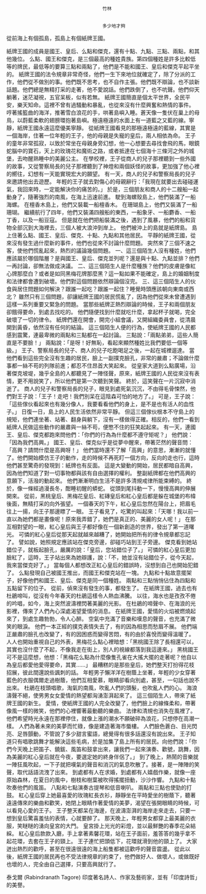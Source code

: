 
    	
									   
									   竹林
									   
									   
									   多少地才夠
									   
									








從前海上有個孤島，孤島上有個紙牌王國。







紙牌王國的成員是國王、皇后、么點和傑克，還有十點、九點、三點、兩點，和其他幾位。      么點、國王和傑克，是三個最高的種姓貴族。第四個種姓是許多比較低等的牌民，最低等的要算三點和兩點了，他們是不能和國王、皇后和傑克平起平坐的。      紙牌王國的法令規章非常奇怪，他們一生下來地位就確定了，除了分派的工作，他們從不做別的事。他們既不思考，也不自作主張。他們既不辯論，也不談新話題。他們總是無精打采的走著，他不愛說話。他們跌倒了，也不吭聲。他們仰天躺著，迷茫凝視，五官呆板，似有若無。      紙牌王國簡直是個太平世界，全民平安，樂天知命。這裡不曾有過騷動和暴亂，也從來沒有什麼興奮和熱情的事件。      哼著搖籃曲的海洋，推著雪白浪花的手，哄著島嶼入睡。蒼天像一隻伏在巢上的母鳥，以蔚藍柔軟的翅膀環抱著島嶼。極遠極遠的水面上有一道藍之又藍的線。寧靜，紙牌王國永遠這麼優美寧靜。      從紙牌王國看見的那極遠極遠的藍線，其實是一個海岸，住著一位年輕的王子，他的母親是失寵的皇后，兩人相依為命。      王子的童年非常孤寂，以致於常坐在母親身旁幻想，他一心想要去尋找會飛的馬，眼鏡蛇腦中的寶石，天上的玫瑰花和魔術之路，或者抵達在七個海十三條河之外的城堡，去吻醒熟睡中的美麗公主。      在學校裡，王子從商人的兒子那裡聽到一些外國的故事，又從警察局長的兒子那裡聽到了神燈和兩個妖怪的故事，更加強了他心裡的嚮往，幻想有一天能實現宏大的願望。      有一天，商人的兒子和警察局長的兒子來邀請他出去遊歷。      年輕的王子就去對傷心的母親辭行：「我現在就要出去碰碰運氣，我回來時，一定能解決你的痛苦的。」      於是，三個朋友和商人的十二艘船一起動身了，隨著強烈的南風，在海上迅速前進。      駛到海螺殼島上，他們裝滿了一船海螺。      在檀香木島上，他們又裝載一船檀香木。      在珊瑚島上，他們又裝滿了一船珊瑚。      繼續航行了四年，他們又裝滿四艘船的東西，一船象牙、一船麝香、一船丁香，以及一船豆寇。      但是就在他們把船裝滿之後，遇到了風暴，他們的船和貨物全部沉到大海裡去，三個人被大浪沖到岸上。      他們被沖上的島就是紙牌島。      島上住著么點、國王、皇后、傑克、十點、九點和其他居民。      平靜的紙牌王國，從來沒有發生過什麼新的事件，他們也從來不討論什麼問題。      突然來了三個不速之客，使他們慌亂起來，熱烈的議論幾個問題。  一、這三個陌生人沒有種姓，他們應該屬於哪個階層？是與國王、皇后、傑克並列呢？還是與十點、九點並排？他們一再討論，卻無法做成決議。  二、這三個陌生人是什麼種族？他們的皮膚是像紅心牌那麼白？或者是如同黑梅花牌那麼黑？這一點如果不能確定，島上的婚姻制度和法律都會遭到破壞。他們對這個問題依然辯論個沒完。  三、這三個陌生人的伙食與居住問題如何解決？跟誰一起吃？跟誰一起住？睡覺時頭應該朝向東南或西北？      雖然只有三個問題，卻讓紙牌王國的居民慌亂了，因為他們從來未曾遭遇到這樣一系列重要又緊急的問題。      當那些紙牌正熱烈辯論的時候，王子和兩個朋友卻餓得要命，到處去找吃的。      他們隨便找到什麼就吃什麼，拿起杯子就喝，完全破壞了一切的律令。      紙牌們還在開會，開完小組會議，又開組織委員會，從清晨開到黃昏，依然沒有任何的結論。      這三個陌生人便的行為，使紙牌王國的人民都感到震驚，連最卑微的兩點和三點都在一起討論。      三點說：「兩點弟弟，這些人簡直是不要臉！」      兩點說：「是呀！好無恥，看起來顯然種姓比我們要低一個等級。」      王子、警察局長的兒子、商人的兒子吃飽喝足之後，一起在城裡遛達。      當他們看到這些完全沒有生趣的居民，臉上一副撲克臉孔，非常的嚴肅；不論做什麼事都一絲不苟的列隊前進；都忍不住昂首大笑起來。      從皇家大道到么點廣場，沿著傑克坡堤，幾乎全島的人都聽見了一陣怪聲，原來，紙牌王國的人民從來沒有表情，更不用說笑了，所以他們是第一次聽到笑聲。      終於，這笑聲在一片沉寂中消逝了。      商人的兒子和警察局長的兒子，眼見到處死氣沉沉，不由得毛骨悚然，他們對王子說：「王子！走吧！我們別呆在這陰森可怕的地方了。」      可是，王子說：「這些傢伙看起來也有幾分像人，我要看看他們的身上，是不是也有活人的血性子。」      日復一日，島上的人民生活依然非常平靜。      但這三個傢伙根本不守島上的規矩，他們連坐著、站著、翻身與躺下，沒有一樣做得正確。相反的，他們一看到紙牌人民做這些動作的嚴肅與一絲不苟，便憋不住的狂笑起起來。      有一天，連國王、皇后、傑克都跑來問他們：「你們的行為為什麼都不遵守矩呢？」      他們說：「因為我們高興。」      國王、皇后、傑克似乎是從夢中醒來，帶著茫然的聲音問：「高興？請問什麼是高興呀！」      他們當時還不了解「高興」的意思，漸漸的就懂了。他們開始模仿王子的動作，走的時候不再死盯一個方向，反向的走也行，這時他們甚至驚奇的發現到：紙牌也有反面。      這是大變動的開始，居民都暗自高興，因為他們知道了對一切事物都與該有自由選擇的權利。      整副紙牌都在他們高興的意願下，活潑的動起來。      他們漸漸明白生活不是許多清規戒律所能束縛的。      終於，像一條經過漫長冬，酣睡初醒的蟒蛇。      從頭到尾抖動一下，慢慢高興的伸展開來。      從前，黑桃皇后、黑梅花皇后、紅磚皇后和紅心皇后都是躲在城堡的布幃後面，無精打采的向外張望。      一個春天的下午，紅心皇后忽然在陽台上，把眉毛往上一揚，向王子那邊瞟了一眼。      王子看見了，吃驚的叫起來：「天哪！我以前一直以為她們都是畫像呢！原來我弄錯了，她們是真正的、美麗的女人呢！」      在那互相對望的一眼，紅心皇后與王子都好像在一個新創造的世界，發出了第一道曙光。      可憐的紅心皇后從那天起就越來越糟了，她開始把所有的律令規章都忘記了。      譬如說，她照規定應該站在傑克旁邊，卻碰巧站到王子旁邊。      傑克看到她站錯位子，就板起臉孔，嚴厲的說：「皇后，您站錯位子了。」      可憐的紅心皇后更加臉紅了，這時，王子站出來為她辯護，說：「不，她並沒有站錯位子，從今天起，我來當傑克好了。」      當每個人都想改正紅心皇后的錯誤時，沒想到自己也開始犯錯了。      么點發現自己被國王推出，而國王和傑克站在一塊。      九點和十點故意擺架子，好像他們和國王、皇后、傑克是同一個種姓。      兩點和三點悄悄佔住為四點和五點留下的位子。      從前，偵來沒有發生的事，都發生了。      在紙牌王國，過去也有杜鵑啼叫，從沒有今年春天的杜鵑這樣令人熱血沸騰。      以往，海水也是孜孜不倦的吟唱，如今，海上突然波濤裡閃著美麗的光影。      在杜鵑的啼聲中、在海浪的光影裡，傳來了人們內心深處渴望愛情的消息。      在紙牌王國，愛情的火焰被燃燒起來了，到處生趣勃勃，令人心醉。      空氣中充滿了音樂和嘆息的聲音，也充滿了微笑的眼淚。      他們一本正經的撲克表情失去了，有的因為相思而愁眉不展。      他們端正嚴肅的臉孔也改變了，有的因困惑而變得苦悶，有的由於喜悅而變得溫暖了。      人人也開始重視自己的外表，黑梅花么點心裡暗想：「黑桃國王除了長相還可以，其實也沒什麼了不起，不像我走在街上，別人的視線都落到我這邊來。」      黑桃國王可不是這麼想，他想：「黑梅花么點為什麼像隻孔雀在大搖大擺的走著呢？他自以為皇后都愛他愛得要命，其實……」      最糟糕的是那些皇后，她們整天打扮得花枝招展，彼此間還說些諷刺的話。      年輕男子懶洋洋在樹蔭上坐著，年輕的少女穿著藍色的衣服偶爾走過樹蔭，他們互相愛慕，眼睛卻看向別處，甚至，一句話也說不出來。      杜鵑在枝頭唱歌，淘氣的南風，吹亂人們的頭髮，也吹亂人們的心。      海浪濤聲不絕，使男男女女愛情的熱望都洶湧澎湃起來了。      這三個陌生人，帶來了紙牌王國的新生。      愛情，使紙牌王國的人完全改變了，他們臉上的線條柔和，帶著像風一樣的微笑，他們的心裡響著最動聽的樂曲。      法律和清規也消失在風裡了。      他們希望時光永遠在那裡停住，就像上漲的潮水不願破碎為浪花，只想停在高潮一樣。      人們為著未來的美夢而忙碌，像是建造著海市蜃樓。      人們臉色蒼白、目光閃亮、足唇顫動，不管說了多少甜言蜜語，總覺得有很多話還沒有說出來。      王子知道只有唱歌跳舞才能解決這些毛病，於是加集了島上所有的居民。向他們說：「你們今天晚上把笛子、鐃鈸、風笛和鼓拿出來，讓我們一起來演奏、歡號，跳舞，因為美麗的紅心皇后就在今夜，要選定她的終身伴侶了。」      到了晚上，熱鬧的音樂就一陣狂風吹起，一下子就把嘆氣的聲音和消沉的氣息吹散了。接著，是一陣陣的笑聲，取代話語流洩了出來。      到處都有人在求婚，到處都有人嬉戲作樂，就像一座原始森林，在夏日的風中，樹枝和樹葉被吹得搖擺扭動，沙沙作響。      九點和十點吹奏他們的風笛。      八點和七點演奏古提琴和低音喇叭。      兩點和三點也使勁的打鼓。      紅心皇后穿上她最喜愛的玫瑰紅長衣衫，靜靜坐在平時愛坐的樹蔭下，聽著遠遠傳來的樂曲和歡笑，她閉上眼睛作著愛情的美夢，渴望在張開眼睛的時候，可以看見心愛的王子。      王子整天都呆在海邊，在波濤澎湃的海岸走來走去，只要一想到皇后驚喜羞怯的表情，心就要醉了。      那天晚上，年輕男女都穿上最美麗的衣服，笑瞇瞇的湧向皇宮的大門。      皇宮掛上光光的彩燈，並以最鮮艷的春季花朵結綵。      紅心皇后款款入廳，手上拿著素馨花環，站在王子面前，羞答答的幾乎拿不起花環，去套在王子的頸上。      王子連忙把頭低下，花環就滑到他的頸上了。      大家迸出熱烈的歡呼，甚至在很遠很遠的海上船隻都被這歡呼的聲音震盪。      從此以後，紙牌王國的居民再也不受法律規章的約束了，他們做好人、做壞人，或做既好也壞的人，完全由自己選擇，只要高興就行了。 



泰戈爾 (Rabindranath Tagore) 印度著名詩人、作家及藝術家，並有「印度詩哲」的美譽。













    